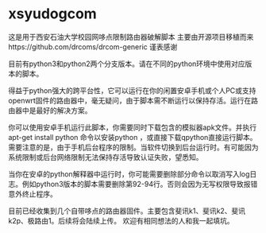 # xsyudogcom
这是用于西安石油大学校园网哆点限制路由器破解脚本 
主要由开源项目移植而来https://github.com/drcoms/drcom-generic
谨表感谢

目前有python3和python2两个分支版本。请在不同的python环境中使用对应版本的脚本。

得益于python强大的跨平台性，它可以运行在你的闲置安卓手机或个人PC或支持openwrt固件的路由器中，毫无疑问，由于脚本需不断运行以保持存活。运行在路由器中是最好的解决方案。

你可以使用安卓手机运行此脚本，你需要同时下载包含的模拟器apk文件。并执行apt-get install python 命令以安装python ，或直接下载qpython直接运行脚本。需要注意的是，由于手机后台程序的限制。当软件切换到后台运行时。有可能因为系统限制或后台网络限制无法保持存活导致认证失败，望悉知。

当你在安卓的python解释器中运行时，你可能需要删除部分命令以取消写入log日志。例如python3版本的脚本需要删除第92-94行。否则会因为无写权限导致报错意外终止程序。

目前已经收集到几个自带哆点的路由器固件。主要包含斐讯k1、斐讯k2、斐讯k2p、极路由1。后续将会陆续上传。
欢迎有相同想法的人和我一起填坑。

